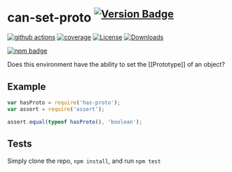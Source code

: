 # can-set-proto <sup>[![Version Badge][npm-version-svg]][package-url]</sup>

[![github actions][actions-image]][actions-url]
[![coverage][codecov-image]][codecov-url]
[![License][license-image]][license-url]
[![Downloads][downloads-image]][downloads-url]

[![npm badge][npm-badge-png]][package-url]

Does this environment have the ability to set the [[Prototype]] of an object?

## Example

```js
var hasProto = require('has-proto');
var assert = require('assert');

assert.equal(typeof hasProto(), 'boolean');
```

## Tests
Simply clone the repo, `npm install`, and run `npm test`

[package-url]: https://npmjs.org/package/has-proto
[npm-version-svg]: https://versionbadg.es/inspect-js/has-proto.svg
[deps-svg]: https://david-dm.org/inspect-js/has-proto.svg
[deps-url]: https://david-dm.org/inspect-js/has-proto
[dev-deps-svg]: https://david-dm.org/inspect-js/has-proto/dev-status.svg
[dev-deps-url]: https://david-dm.org/inspect-js/has-proto#info=devDependencies
[npm-badge-png]: https://nodei.co/npm/has-proto.png?downloads=true&stars=true
[license-image]: https://img.shields.io/npm/l/has-proto.svg
[license-url]: LICENSE
[downloads-image]: https://img.shields.io/npm/dm/has-proto.svg
[downloads-url]: https://npm-stat.com/charts.html?package=has-proto
[codecov-image]: https://codecov.io/gh/inspect-js/has-proto/branch/main/graphs/badge.svg
[codecov-url]: https://app.codecov.io/gh/inspect-js/has-proto/
[actions-image]: https://img.shields.io/endpoint?url=https://github-actions-badge-u3jn4tfpocch.runkit.sh/inspect-js/has-proto
[actions-url]: https://github.com/inspect-js/has-proto/actions
